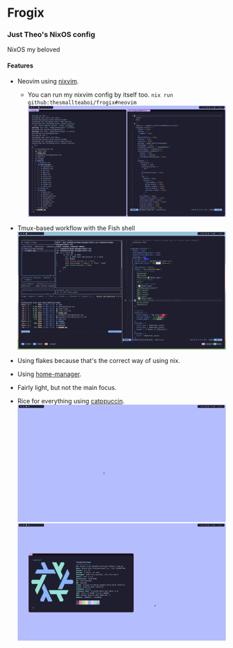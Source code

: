 # Frogix

### Just Theo's NixOS config

NixOS my beloved

#### Features

- Neovim using [nixvim](https://github.com/nix-community/nixvim).
   - You can run my nixvim config by itself too. `nix run github:thesmallteaboi/frogix#neovim`
![Neovim](/images/image3.png)
- Tmux-based workflow with the Fish shell
![Tmux](/images/image4.png)

- Using flakes because that's the correct way of using nix.
- Using [home-manager](https://github.com/nix-community/home-manager).
- Fairly light, but not the main focus.
- Rice for everything using [catppuccin](https://github.com/catppuccin/catppuccin).
![screenshot1](/images/image1.png)
![screenshot2](/images/image2.png)

